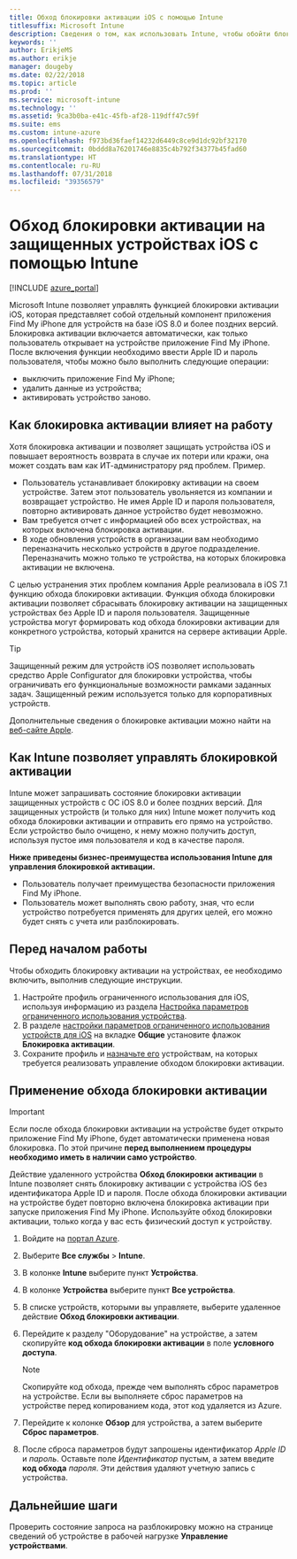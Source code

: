 ```yaml
---
title: Обход блокировки активации iOS с помощью Intune
titlesuffix: Microsoft Intune
description: Сведения о том, как использовать Intune, чтобы обойти блокировку активации iOS для доступа к заблокированным устройствам.
keywords: ''
author: ErikjeMS
ms.author: erikje
manager: dougeby
ms.date: 02/22/2018
ms.topic: article
ms.prod: ''
ms.service: microsoft-intune
ms.technology: ''
ms.assetid: 9ca3b0ba-e41c-45fb-af28-119dff47c59f
ms.suite: ems
ms.custom: intune-azure
ms.openlocfilehash: f973bd36faef14232d6449c8ce9d1dc92bf32170
ms.sourcegitcommit: 0bddd8a76201746e8835c4b792f34377b45fad60
ms.translationtype: HT
ms.contentlocale: ru-RU
ms.lasthandoff: 07/31/2018
ms.locfileid: "39356579"
---
```

# <a name="bypass-activation-lock-on-supervised-ios-devices-with-intune"></a>Обход блокировки активации на защищенных устройствах iOS с помощью Intune


[!INCLUDE [azure_portal](./includes/azure_portal.md)]

Microsoft Intune позволяет управлять функцией блокировки активации iOS, которая представляет собой отдельный компонент приложения Find My iPhone для устройств на базе iOS 8.0 и более поздних версий. Блокировка активации включается автоматически, как только пользователь открывает на устройстве приложение Find My iPhone. После включения функции необходимо ввести Apple ID и пароль пользователя, чтобы можно было выполнить следующие операции:

- выключить приложение Find My iPhone;
- удалить данные из устройства;
- активировать устройство заново.

## <a name="how-activation-lock-affects-you"></a>Как блокировка активации влияет на работу

Хотя блокировка активации и позволяет защищать устройства iOS и повышает вероятность возврата в случае их потери или кражи, она может создать вам как ИТ-администратору ряд проблем. Пример.

- Пользователь устанавливает блокировку активации на своем устройстве. Затем этот пользователь увольняется из компании и возвращает устройство. Не имея Apple ID и пароля пользователя, повторно активировать данное устройство будет невозможно.
- Вам требуется отчет с информацией обо всех устройствах, на которых включена блокировка активации.
- В ходе обновления устройств в организации вам необходимо переназначить несколько устройств в другое подразделение. Переназначить можно только те устройства, на которых блокировка активации не включена.

С целью устранения этих проблем компания Apple реализовала в iOS 7.1 функцию обхода блокировки активации. Функция обхода блокировки активации позволяет сбрасывать блокировку активации на защищенных устройствах без Apple ID и пароля пользователя. Защищенные устройства могут формировать код обхода блокировки активации для конкретного устройства, который хранится на сервере активации Apple.

>[!TIP]
>Защищенный режим для устройств iOS позволяет использовать средство Apple Configurator для блокировки устройства, чтобы ограничивать его функциональные возможности рамками заданных задач. Защищенный режим используется только для корпоративных устройств.

Дополнительные сведения о блокировке активации можно найти на [веб-сайте Apple](https://support.apple.com/HT201365).

## <a name="how-intune-helps-you-manage-activation-lock"></a>Как Intune позволяет управлять блокировкой активации
Intune может запрашивать состояние блокировки активации защищенных устройств с ОС iOS 8.0 и более поздних версий. Для защищенных устройств (и только для них) Intune может получить код обхода блокировки активации и отправить его прямо на устройство. Если устройство было очищено, к нему можно получить доступ, используя пустое имя пользователя и код в качестве пароля.

**Ниже приведены бизнес-преимущества использования Intune для управления блокировкой активации.**

- Пользователь получает преимущества безопасности приложения Find My iPhone.
- Пользователь может выполнять свою работу, зная, что если устройство потребуется применять для других целей, его можно будет снять с учета или разблокировать.

## <a name="before-you-start"></a>Перед началом работы
Чтобы обходить блокировку активации на устройствах, ее необходимо включить, выполнив следующие инструкции.

1. Настройте профиль ограниченного использования для iOS, используя информацию из раздела [Настройка параметров ограниченного использования устройства](/intune-azure/configure-devices/how-to-configure-device-restrictions).
2. В разделе [настройки параметров ограниченного использования устройств для iOS](device-restrictions-ios.md) на вкладке **Общие** установите флажок **Блокировка активации**.
3. Сохраните профиль и [назначьте его](device-profile-assign.md) устройствам, на которых требуется реализовать управление обходом блокировки активации.


## <a name="how-to-use-activation-lock-bypass"></a>Применение обхода блокировки активации

>[!IMPORTANT]
>Если после обхода блокировки активации на устройстве будет открыто приложение Find My iPhone, будет автоматически применена новая блокировка. По этой причине **перед выполнением процедуры необходимо иметь в наличии само устройство**.

Действие удаленного устройства **Обход блокировки активации** в Intune позволяет снять блокировку активации с устройства iOS без идентификатора Apple ID и пароля. После обхода блокировки активации на устройстве будет повторно включена блокировка активации при запуске приложения Find My iPhone. Используйте обход блокировки активации, только когда у вас есть физический доступ к устройству.

1. Войдите на [портал Azure](https://portal.azure.com).
2. Выберите **Все службы** > **Intune**.
3. В колонке **Intune** выберите пункт **Устройства**.
4. В колонке **Устройства** выберите пункт **Все устройства**.
5. В списке устройств, которыми вы управляете, выберите удаленное действие **Обход блокировки активации**.
6. Перейдите к разделу "Оборудование" на устройстве, а затем скопируйте **код обхода блокировки активации** в поле **условного доступа**.

    >[!NOTE]
    >Скопируйте код обхода, прежде чем выполнять сброс параметров на устройстве. Если вы выполняете сброс параметров на устройстве перед копированием кода, этот код удаляется из Azure.

7.  Перейдите к колонке **Обзор** для устройства, а затем выберите **Сброс параметров**.
8.  После сброса параметров будут запрошены идентификатор *Apple ID* и *пароль*. Оставьте поле *Идентификатор* пустым, а затем введите **код обхода** *пароля*. Эти действия удаляют учетную запись с устройства. 


## <a name="next-steps"></a>Дальнейшие шаги

Проверить состояние запроса на разблокировку можно на странице сведений об устройстве в рабочей нагрузке **Управление устройствами**.

